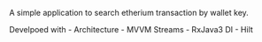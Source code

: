 
A simple application to search etherium transaction by wallet key.

Develpoed with - 
Architecture - MVVM
Streams - RxJava3
DI - Hilt
